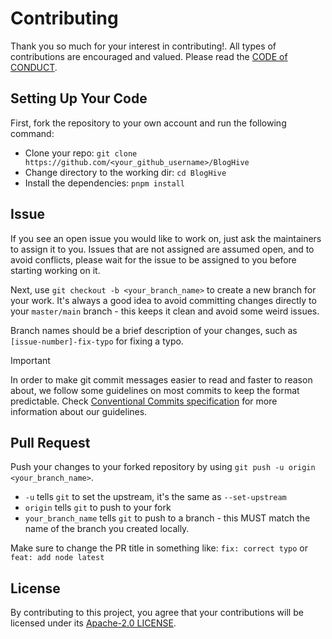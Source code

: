 # Contributing

Thank you so much for your interest in contributing!. All types of contributions are encouraged and valued.
Please read the [CODE of CONDUCT](CODE_OF_CONDUCT.md).

## Setting Up Your Code

First, fork the repository to your own account and run the following command:

- Clone your repo: `git clone https://github.com/<your_github_username>/BlogHive`
- Change directory to the working dir: `cd BlogHive`
- Install the dependencies: `pnpm install`

## Issue

If you see an open issue you would like to work on, just ask the maintainers to assign it to you.
Issues that are not assigned are assumed open, and to avoid conflicts, please wait for the issue to be assigned to you before starting working on it.

Next, use `git checkout -b <your_branch_name>` to create a new branch for your work. It's always a good idea to avoid committing changes directly to your `master/main` branch - this keeps it clean and avoid some weird issues.

Branch names should be a brief description of your changes, such as `[issue-number]-fix-typo` for fixing a typo.

> [!Important]
> In order to make git commit messages easier to read and faster to reason about, we follow some guidelines on most commits to keep the format predictable. Check [Conventional Commits specification](https://www.conventionalcommits.org/) for more information about our guidelines.

## Pull Request

Push your changes to your forked repository by using `git push -u origin <your_branch_name>`.

- `-u` tells `git` to set the upstream, it's the same as `--set-upstream`
- `origin` tells `git` to push to your fork
- `your_branch_name` tells `git` to push to a branch - this MUST match the name of the branch you created locally.

Make sure to change the PR title in something like: `fix: correct typo` or `feat: add node latest`

## License​

By contributing to this project, you agree that your contributions will be licensed under its [Apache-2.0 LICENSE](LICENSE).
